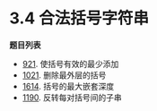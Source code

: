 # 3.4 合法括号字符串

**题目列表**

- [921](https://leetcode.cn/problems/minimum-add-to-make-parentheses-valid/description/). 使括号有效的最少添加
- [1021](https://leetcode.cn/problems/remove-outermost-parentheses/description/). 删除最外层的括号
- [1614](https://leetcode.cn/problems/maximum-nesting-depth-of-the-parentheses/description/). 括号的最大嵌套深度
- [1190](https://leetcode.cn/problems/reverse-substrings-between-each-pair-of-parentheses/description/). 反转每对括号间的子串
